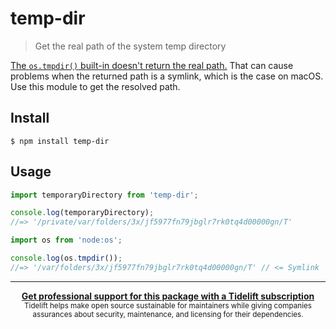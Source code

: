 # temp-dir

> Get the real path of the system temp directory

[The `os.tmpdir()` built-in doesn't return the real path.](https://github.com/nodejs/node/issues/11422) That can cause problems when the returned path is a symlink, which is the case on macOS. Use this module to get the resolved path.


## Install

```
$ npm install temp-dir
```


## Usage

```js
import temporaryDirectory from 'temp-dir';

console.log(temporaryDirectory);
//=> '/private/var/folders/3x/jf5977fn79jbglr7rk0tq4d00000gn/T'
```

```js
import os from 'node:os';

console.log(os.tmpdir());
//=> '/var/folders/3x/jf5977fn79jbglr7rk0tq4d00000gn/T' // <= Symlink
```


---

<div align="center">
	<b>
		<a href="https://tidelift.com/subscription/pkg/npm-temp-dir?utm_source=npm-temp-dir&utm_medium=referral&utm_campaign=readme">Get professional support for this package with a Tidelift subscription</a>
	</b>
	<br>
	<sub>
		Tidelift helps make open source sustainable for maintainers while giving companies<br>assurances about security, maintenance, and licensing for their dependencies.
	</sub>
</div>
